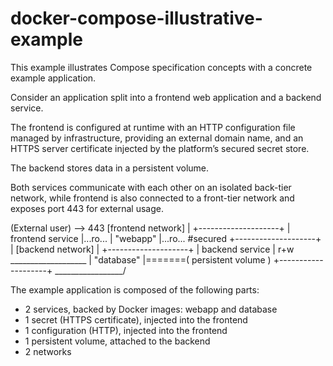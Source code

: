 # docker-compose-illustrative-example
This example illustrates Compose specification concepts with a concrete example application.

Consider an application split into a frontend web application and a backend service.

The frontend is configured at runtime with an HTTP configuration file managed by infrastructure, providing an external domain name, and an HTTPS server certificate injected by the platform’s secured secret store.

The backend stores data in a persistent volume.

Both services communicate with each other on an isolated back-tier network, while frontend is also connected to a front-tier network and exposes port 443 for external usage.


(External user) --> 443 [frontend network]
                                |
                      +--------------------+
                      |  frontend service  |...ro...<HTTP configuration>
                      |      "webapp"      |...ro...<server certificate> #secured
                      +--------------------+
                                |
                        [backend network]
                                |
                      +--------------------+
                      |  backend service   |  r+w   ___________________
                      |     "database"     |=======( persistent volume )
                      +--------------------+        \_________________/


The example application is composed of the following parts:

- 2 services, backed by Docker images: webapp and database
- 1 secret (HTTPS certificate), injected into the frontend
- 1 configuration (HTTP), injected into the frontend
- 1 persistent volume, attached to the backend
- 2 networks
